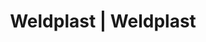 ---
Link: "file:/Users/vinayakpatel/Downloads/www.weldplast.cz/eshop_products_compare/add/eshop-products-variant28"
product_name: "null"
product_id: "null"
title: "Weldplast | Weldplast"
product_desc: ""
product_specs: ""
product_downloads: ""
href: ""
accessories: ""
similar_products: ""
---